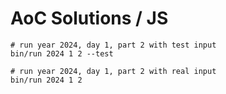 # AoC Solutions / JS

```
# run year 2024, day 1, part 2 with test input
bin/run 2024 1 2 --test

# run year 2024, day 1, part 2 with real input
bin/run 2024 1 2
```

